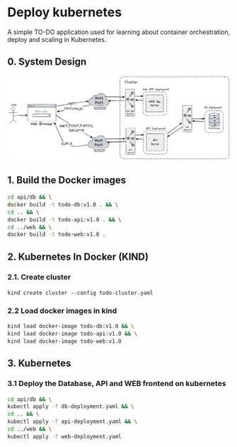 # Deploy kubernetes

A simple TO-DO application used for learning about container orchestration, deploy and scaling in Kubernetes.

## 0. System Design
![System design image](system_design_diagram.png)

## 1. Build the Docker images
```bash
cd api/db && \
docker build -t todo-db:v1.0 . && \
cd .. && \
docker build -t todo-api:v1.0 . && \
cd ../web && \
docker build -t todo-web:v1.0 .
```

## 2. Kubernetes In Docker (KIND)
### 2.1. Create cluster
```kind create cluster --config todo-cluster.yaml```

### 2.2 Load docker images in kind
```bash
kind load docker-image todo-db:v1.0 && \
kind load docker-image todo-api:v1.0 && \
kind load docker-image todo-web:v1.0
```

## 3. Kubernetes
### 3.1 Deploy the Database, API and WEB frontend on kubernetes
```bash
cd api/db && \
kubectl apply -f db-deployment.yaml && \
cd .. && \
kubectl apply -f api-deployment.yaml && \
cd ../web && \
kubectl apply -f web-deployment.yaml
```
